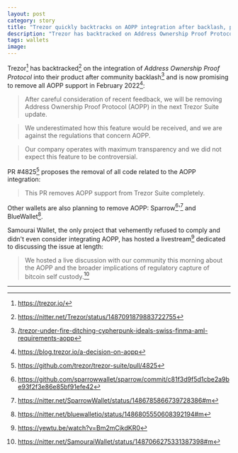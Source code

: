 ```yaml
---
layout: post
category: story
title: "Trezor quickly backtracks on AOPP integration after backlash, promises to remove support in February 2022"
description: "Trezor has backtracked on Address Ownership Proof Protocol integration after community backlash and is now promising to remove all AOPP support in February 2022."
tags: wallets
image: 
---
```


Trezor[^1] has backtracked[^2] on the integration of *Address Ownership Proof Protocol* into their product after community backlash[^3] and is now promising to remove all AOPP support in February 2022[^4]:

> After careful consideration of recent feedback, we will be removing Address Ownership Proof Protocol (AOPP) in the next Trezor Suite update.

> We underestimated how this feature would be received, and we are against the regulations that concern AOPP.

> Our company operates with maximum transparency and we did not expect this feature to be controversial. 

PR #4825[^5] proposes the removal of all code related to the AOPP integration:

> This PR removes AOPP support from Trezor Suite completely.

Other wallets are also planning to remove AOPP: Sparrow[^6]'[^7] and BlueWallet[^8].

Samourai Wallet, the only project that vehemently refused to comply and didn't even consider integrating AOPP, has hosted a livestream[^9] dedicated to discussing the issue at length:

> We hosted a live discussion with our community this morning about the AOPP and the broader implications of regulatory capture of bitcoin self custody.[^10]

---

[^1]: https://trezor.io/
[^2]: https://nitter.net/Trezor/status/1487091879883722755
[^3]: [/trezor-under-fire-ditching-cypherpunk-ideals-swiss-finma-aml-requirements-aopp](/trezor-under-fire-ditching-cypherpunk-ideals-swiss-finma-aml-requirements-aopp)
[^4]: https://blog.trezor.io/a-decision-on-aopp
[^5]: https://github.com/trezor/trezor-suite/pull/4825
[^6]: https://github.com/sparrowwallet/sparrow/commit/c81f3d9f5d1cbe2a9be93f2f3e86e85bf91efe42
[^7]: https://nitter.net/SparrowWallet/status/1486785866739728386#m
[^8]: https://nitter.net/bluewalletio/status/1486805550608392194#m
[^9]: https://yewtu.be/watch?v=Bm2mCjkdKR0
[^10]: https://nitter.net/SamouraiWallet/status/1487066275331387398#m
